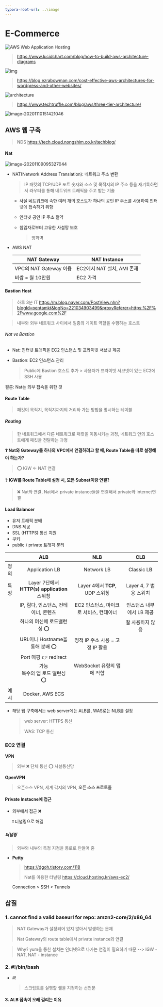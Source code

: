 ```yaml
---
typora-root-url: ..\image
---
```


# E-Commerce

![AWS Web Application Hosting](https://d2slcw3kip6qmk.cloudfront.net/marketing/blog/2019Q1/aws/aws-web-application-hosting.png)

> https://www.lucidchart.com/blog/how-to-build-aws-architecture-diagrams



![img](https://blog.ezrabowman.com/content/images/2020/06/xUnwordpress_ref_arch-Add-NAT.png.pagespeed.ic.K1iafMbUFD.webp)

> https://blog.ezrabowman.com/cost-effective-aws-architectures-for-wordpress-and-other-websites/



![architecture](https://www.techtruffle.com/images/post/post1-architecture.png)

> https://www.techtruffle.com/blog/aws/three-tier-architecture/



![image-20201110151421046](./image-20201110151421046.png)

## AWS 웹 구축

> NDS https://tech.cloud.nongshim.co.kr/techblog/



####  Nat

![image-20201109095327044](./image-20201109095327044.png)

- NAT(Network Address Translation): 네트워크 주소 변환

  > IP 패킷의 TCP/UDP 포트 숫자와 소스 및 목적지의 IP 주소 등을 재기록하면서 라우터를 통해 네트워크 트래픽을 주고 받는 기술

  - 사설 네트워크에 속한 여러 개의 호스트가 하나의 공인 IP 주소를 사용하여 인터넷에 접속하기 위함

  - 인터넷 공인 IP 주소 절약

  - 침입자로부터 고유한 사설망 보호

    > 방화벽

- AWS NAT

  | NAT Gateway            | NAT Instance               |
  | ---------------------- | -------------------------- |
  | VPC의 NAT Gateway 이용 | EC2에서 NAT 설치, AMI 존재 |
  | 비쌈 = 월 10만원       | EC2 가격                   |



#### Bastion Host

> 하루 3분 IT https://m.blog.naver.com/PostView.nhn?blogId=pentamkt&logNo=221034903499&proxyReferer=https:%2F%2Fwww.google.com%2F

> 내부와 외부 네트워크 사이에서 일종의 게이트 역할을 수행하는 호스트



###### Nat vs Bastion

- Nat: 인터넷 트래픽을 EC2 인스턴스 및 프라이빗 서브넷 제공

- Bastion: EC2 인스턴스 관리

  > Public에 Bastion 호스트 추가 > 사용자가 프라이빗 서브넷이 있는 EC2에 SSH 사용

결론: Nat는 외부 접속을 위한 것



#### Route Table

> 패킷이 목적지, 목적지까지의 거리와 가는 방법을 명시하는 테이블

##### Routing

> 한 네트워크에서 다른 네트워크로 패킷을 이동시키는 과정, 네트워크 안의 호스트에게 패킷을 전달하는 과정

**:question: Nat와 Gateway를 하나의 VPC에서 연결하려고 할 때, Route Table을 따로 설정해야 하는가?**

> :o: IGW <- NAT 연결

:question: **IGW를 Route Table에 설정 시, 모든 Subnet이랑 연결?**

> :x: Nat와 연결, Nat에서 private instance들을 연결해서 private와 internet연결



#### Load Balancer

- 유저 트래픽 분배
- DNS 제공
- SSL (HTTPS) 통신 지원
- 쿠키
- public / private 트래픽 분리

|      |                             ALB                              |                   NLB                   |            CLB            |
| ---- | :----------------------------------------------------------: | :-------------------------------------: | :-----------------------: |
| 정의 |                        Application LB                        |               Network LB                |        Classic LB         |
| 특징 |         Layer 7단에서 **HTTP(s) application** 스위칭         |     Layer 4에서 **TCP**, UDP 스위칭     |  Layer 4, 7 범용 스위치   |
|      |             IP, 람다, 인스턴스, 컨테이너, 콘텐츠             | EC2 인스턴스, 마이크로 서비스, 컨테이너 | 인스턴스 내부에서 LB 제공 |
|      |                 하나의 머신에 로드밸런싱 :o:                 |                                         |     잘 사용하지 않음      |
|      |               URL이나 Hostname을 통해 분배 :o:               |    정적 IP 주소 사용 = 고정 IP 활용     |                           |
|      | Port 매핑 :point_right: redirect 가능<br />복수의 앱 로드 밸런싱 :o: |       WebSocket 유형의 앱에 적합        |                           |
| 예시 |                       Docker, AWS ECS                        |                                         |                           |

* 해당 웹 구축에서는 web server에는 ALB를, WAS로는 NLB를 설정

  > web server: HTTPS 통신
  >
  > WAS: TCP 통신



### EC2 연결

**VPN**

> 외부 :x: 단체 통신 :o: 사설통신망

**OpenVPN**

> 오픈소스 VPN, 세계 각지의 VPN, **오픈 소스 프로토콜**

#### Private Instacne에 접근

- 외부에서 접근 :x:

  :exclamation: 터널링으로 해결

##### 터널링

> 외부와 내부의 특정 지점을 통로로 만들어 줌

- **Putty**

  > https://dgoh.tistory.com/118
  >
  > Nat를 이용한 터널링 https://cloud.hosting.kr/aws-ec2/

  Connection > SSH > Tunnels







## 삽질

### 1. cannot find a valid baseurl for repo: amzn2-core/2/x86_64

> NAT Gateway가 설정되어 있지 않아서 발생하는 문제
>
> Nat Gateway의 route table에서 private instance와 연결

> Why? yum을 통한 설치는 인터넷으로 나가는 연결이 필요하기 때문 --> IGW - NAT, NAT - instance

### 2. #!/bin/bash

- #!

  > 스크립트를 실행할 쉘을 지정하는 선언문

#### 3. ALB 접속이 오래 걸리는 이유

